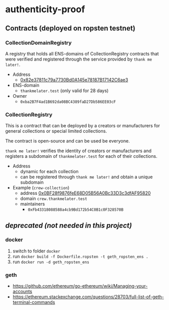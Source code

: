 # authenticity-proof

## Contracts (deployed on ropsten testnet)

### CollectionDomainRegistry
A registry that holds all ENS-domains of CollectionRegistry contracts that were verified and registered through the service provided by `thank me later!`.

* Address
    * [0x82e37811c79a7730Bd0A145e78187B17142C6ae3](https://ropsten.etherscan.io/address/0x82e37811c79a7730Bd0A145e78187B17142C6ae3)
* ENS-domain
    * `thankmelater.test` (only valid for 28 days)
* Owner
    * `0xba2B7F4ad1B692da08BC4389faD27Db586EE03cF`

### CollectionRegistry
This is a contract that can be deployed by a creators or manufacturers for general collections or special limited collections.

The contract is open-source and can be used be everyone.

`thank me later!` verifies the identity of creators or manufacturers and registers a subdomain of `thankmelater.test` for each of their collections.

* Address
    * dynamic for each collection
    * can be registered through `thank me later!` and obtain a unique subdomain
* Example (`crew-collection`)
    * address [0x0BF28f9876feE68D05B56A0Bc33D3c3dfAF95820](https://ropsten.etherscan.io/address/0x0bf28f9876fee68d05b56a0bc33d3c3dfaf95820)
    * domain `crew.thankmelater.test`
    * maintainers
        * `0xFb43318088588a4cb9Bd172b54C0B1c0F328570B`

## *deprecated (not needed in this project)*
### docker 
1. switch to folder `docker`
2. run `docker build -f Dockerfile.ropsten -t geth_ropsten_ens .`
3. run `docker run -d geth_ropsten_ens`

### geth
* https://github.com/ethereum/go-ethereum/wiki/Managing-your-accounts
* https://ethereum.stackexchange.com/questions/28703/full-list-of-geth-terminal-commands